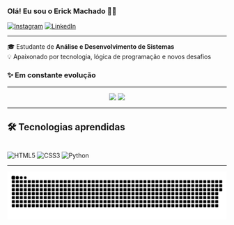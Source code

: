 ### Olá! Eu sou o Erick Machado 🖖🏻

[![Instagram](https://img.shields.io/badge/Instagram-E4405F?style=for-the-badge&logo=instagram&logoColor=white)](https://www.instagram.com/erick_machad0/) 
[![LinkedIn](https://img.shields.io/badge/LinkedIn-0077B5?style=for-the-badge&logo=linkedin&logoColor=white)](https://www.linkedin.com/in/erick-machado-alves/)

---

🎓 Estudante de **Análise e Desenvolvimento de Sistemas**  
💡 Apaixonado por tecnologia, lógica de programação e novos desafios  
### ✨ Em constante evolução
---

<p align="center">
  <img height="170" src="https://github-readme-stats.vercel.app/api?username=Erick-Machado022&show_icons=true&theme=dracula&count_private=true&v=2" />
  <img height="170" src="https://github-readme-stats.vercel.app/api/top-langs/?username=Erick-Machado022&layout=compact&theme=dracula&v=2" />
</p>

---

## 🛠️ Tecnologias aprendidas
<div style="display: inline_block"><br/>
  <img align="center" alt="HTML5" src="https://img.shields.io/badge/HTML5-E34F26?style=for-the-badge&logo=html5&logoColor=white" />
  <img align="center" alt="CSS3" src="https://img.shields.io/badge/CSS3-1572B6?style=for-the-badge&logo=css3&logoColor=white" />
  <img align="center" alt="Python" src="https://img.shields.io/badge/Python-14354C?style=for-the-badge&logo=python&logoColor=white" />
</div>  

---



![snake gif](https://github.com/Erick-Machado022/Erick-Machado022/blob/main/dist/github-snake-dark.svg)






